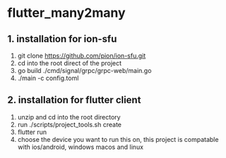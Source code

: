 # flutter_many2many

## 1. installation for ion-sfu
1. git clone https://github.com/pion/ion-sfu.git
2. cd into the root direct of the project
3. go build ./cmd/signal/grpc/grpc-web/main.go
4. ./main -c config.toml

## 2. installation for flutter client
1. unzip and cd into the root directory
2. run ./scripts/project_tools.sh create
3. flutter run
4. choose the device you want to run this on, this project is compatable with ios/android, windows macos and linux